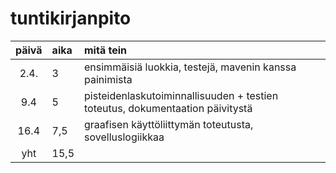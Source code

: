 # tuntikirjanpito

| päivä | aika | mitä tein  |
| :----:|:-----| :-----|
| 2.4.  | 3    | ensimmäisiä luokkia, testejä, mavenin kanssa painimista |
| 9.4   | 5    | pisteidenlaskutoiminnallisuuden + testien toteutus, dokumentaation päivitystä |
| 16.4  | 7,5  | graafisen käyttöliittymän toteutusta, sovelluslogiikkaa |
| yht   | 15,5 |
